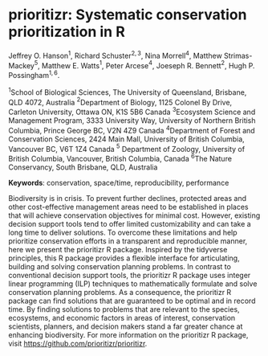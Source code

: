 # prioritizr: Systematic conservation prioritization in R

Jeffrey O. Hanson$^1$, Richard Schuster$^{2,3}$, Nina Morrell$^4$, Matthew Strimas-Mackey$^5$, Matthew E. Watts$^1$, Peter Arcese$^4$, Joeseph R. Bennett$^2$, Hugh P. Possingham$^{1,6}$.

$^1$School of Biological Sciences, The University of Queensland, Brisbane, QLD 4072, Australia
$^2$Department of Biology, 1125 Colonel By Drive, Carleton University, Ottawa ON, K1S 5B6 Canada
$^3$Ecosystem Science and Management Program, 3333 University Way, University of Northern British Columbia, Prince George BC, V2N 4Z9 Canada
$^4$Department of Forest and Conservation Sciences, 2424 Main Mall, University of British Columbia, Vancouver BC, V6T 1Z4 Canada
$^5$ Department of Zoology, University of British Columbia, Vancouver, British Columbia, Canada
$^6$The Nature Conservancy, South Brisbane, QLD, Australia

**Keywords**: conservation, space/time, reproducibility, performance

Biodiversity is in crisis. To prevent further declines, protected areas and other cost-effective management areas need to be established in places that will achieve conservation objectives for minimal cost. However, existing decision support tools tend to offer limited customizability and can take a long time to deliver solutions. To overcome these limitations and help prioritize conservation efforts in a transparent and reproducible manner, here we present the prioritizr R package. Inspired by the tidyverse principles, this R package provides a flexible interface for articulating, building and solving conservation planning problems. In contrast to conventional decision support tools, the prioritizr R package uses integer linear programming (ILP) techniques to mathematically formulate and solve conservation planning problems. As a consequence, the prioritizr R package can find solutions that are guaranteed to be optimal and in record time. By finding solutions to problems that are relevant to the species, ecosystems, and economic factors in areas of interest, conservation scientists, planners, and decision makers stand a far greater chance at enhancing biodiversity. For more information on the prioritizr R package, visit https://github.com/prioritizr/prioritizr.
